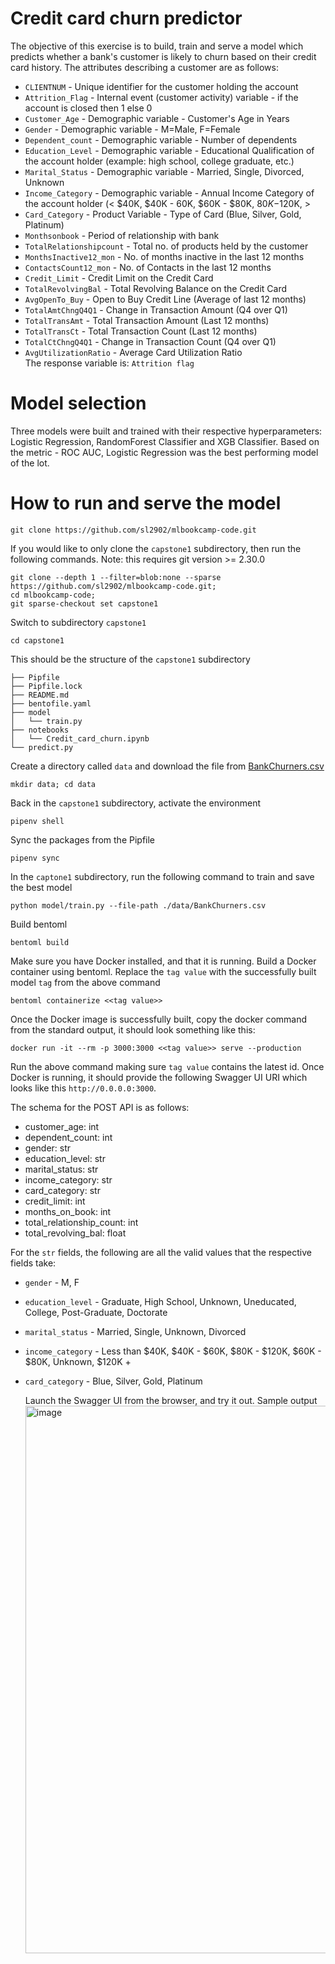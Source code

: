# Credit card churn predictor
The objective of this exercise is to build, train and serve a model which predicts whether a bank's customer is likely to churn based on their credit card history. The attributes describing a customer are as follows:</br>
- `CLIENTNUM`  - Unique identifier for the customer holding the account<br/>
- `Attrition_Flag`   - Internal event (customer activity) variable - if the account is closed then 1 else 0<br/>
- `Customer_Age`  - Demographic variable - Customer's Age in Years<br/>
- `Gender`  - Demographic variable - M=Male, F=Female<br/>
- `Dependent_count`  - Demographic variable - Number of dependents<br/>
- `Education_Level`  - Demographic variable - Educational Qualification of the account holder (example: high school, college graduate, etc.)<br/>
- `Marital_Status`   - Demographic variable - Married, Single, Divorced, Unknown<br/>
- `Income_Category`  - Demographic variable - Annual Income Category of the account holder (< $40K, $40K - 60K, $60K - $80K, $80K-$120K, ><br/>
- `Card_Category` - Product Variable - Type of Card (Blue, Silver, Gold, Platinum)<br/>
- `Monthsonbook`  - Period of relationship with bank<br/>
- `TotalRelationshipcount` - Total no. of products held by the customer<br/>
- `MonthsInactive12_mon`   - No. of months inactive in the last 12 months<br/>
- `ContactsCount12_mon` - No. of Contacts in the last 12 months<br/>
- `Credit_Limit`  - Credit Limit on the Credit Card<br/>
- `TotalRevolvingBal`   - Total Revolving Balance on the Credit Card<br/>
- `AvgOpenTo_Buy` - Open to Buy Credit Line (Average of last 12 months)<br/>
- `TotalAmtChngQ4Q1` - Change in Transaction Amount (Q4 over Q1)<br/>
- `TotalTransAmt` - Total Transaction Amount (Last 12 months)<br/>
- `TotalTransCt`  - Total Transaction Count (Last 12 months)<br/>
- `TotalCtChngQ4Q1`  - Change in Transaction Count (Q4 over Q1)<br/>
- `AvgUtilizationRatio` - Average Card Utilization Ratio<br/>
The response variable is: `Attrition flag`

# Model selection
Three models were built and trained with their respective hyperparameters: Logistic Regression, RandomForest Classifier and XGB Classifier. Based on the metric - ROC AUC, Logistic Regression was the best performing model of the lot.

# How to run and serve the model
   ```
   git clone https://github.com/sl2902/mlbookcamp-code.git
   ```
   If you would like to only clone the `capstone1` subdirectory, then run the following commands. Note: this requires git version >= 2.30.0
   ```
   git clone --depth 1 --filter=blob:none --sparse https://github.com/sl2902/mlbookcamp-code.git;
   cd mlbookcamp-code;
   git sparse-checkout set capstone1
   ```
   Switch to subdirectory `capstone1`
   ```
   cd capstone1
   ```
   This should be the structure of the `capstone1` subdirectory
   ```
   ├── Pipfile
   ├── Pipfile.lock
   ├── README.md
   ├── bentofile.yaml
   ├── model
   │   └── train.py
   ├── notebooks
   │   └── Credit_card_churn.ipynb
   └── predict.py
   ```
   Create a directory called `data` and download the file from [BankChurners.csv](https://www.kaggle.com/datasets/whenamancodes/credit-card-customers-prediction?resource=download)
   ```
   mkdir data; cd data
   ```
   Back in the `capstone1` subdirectory, activate the environment
   ```
   pipenv shell
   ```
   Sync the packages from the Pipfile
   ```
   pipenv sync
   ```
   In the `captone1` subdirectory, run the following command to train and save the best model
   ```
   python model/train.py --file-path ./data/BankChurners.csv
   ```
   Build bentoml
   ```
   bentoml build
   ```
   Make sure you have Docker installed, and that it is running. Build a Docker container using bentoml. Replace the `tag value` with the successfully built model `tag` from the above command
   ```
   bentoml containerize <<tag value>>
   ```
   Once the Docker image is successfully built, copy the docker command from the standard output, it should look something like this:
   ```
   docker run -it --rm -p 3000:3000 <<tag value>> serve --production
   ```
   Run the above command making sure `tag value` contains the latest id. Once Docker is running, it should provide the following Swagger UI URI which looks like this `http://0.0.0.0:3000`. </br>

   The schema for the POST API is as follows:
- customer_age: int
- dependent_count: int
- gender: str
- education_level: str
- marital_status: str 
- income_category: str 
- card_category: str 
- credit_limit: int
- months_on_book: int 
- total_relationship_count: int
- total_revolving_bal: float

For the `str` fields, the following are all the valid values that the respective fields take:
- `gender` - M, F
- `education_level` - Graduate, High School, Unknown, Uneducated, College, Post-Graduate, Doctorate
- `marital_status` - Married, Single, Unknown, Divorced
- `income_category` - Less than $40K, $40K - $60K, $80K - $120K, $60K - $80K, Unknown, $120K +
- `card_category` - Blue, Silver, Gold, Platinum

   Launch the Swagger UI from the browser, and try it out. Sample output
   <img width="876" alt="image" src="https://user-images.githubusercontent.com/7212518/198895457-2d74c13a-0fea-4df2-ad72-a45be9007e67.png">
